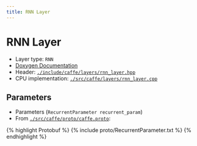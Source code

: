 ```yaml
---
title: RNN Layer
---
```


# RNN Layer

* Layer type: `RNN`
* [Doxygen Documentation](http://caffe.berkeleyvision.org/doxygen/classcaffe_1_1RNNLayer.html)
* Header: [`./include/caffe/layers/rnn_layer.hpp`](https://github.com/BVLC/caffe/blob/master/include/caffe/layers/rnn_layer.hpp)
* CPU implementation: [`./src/caffe/layers/rnn_layer.cpp`](https://github.com/BVLC/caffe/blob/master/src/caffe/layers/rnn_layer.cpp)

## Parameters

* Parameters (`RecurrentParameter recurrent_param`)
* From [`./src/caffe/proto/caffe.proto`](https://github.com/BVLC/caffe/blob/master/src/caffe/proto/caffe.proto):

{% highlight Protobuf %}
{% include proto/RecurrentParameter.txt %}
{% endhighlight %}
